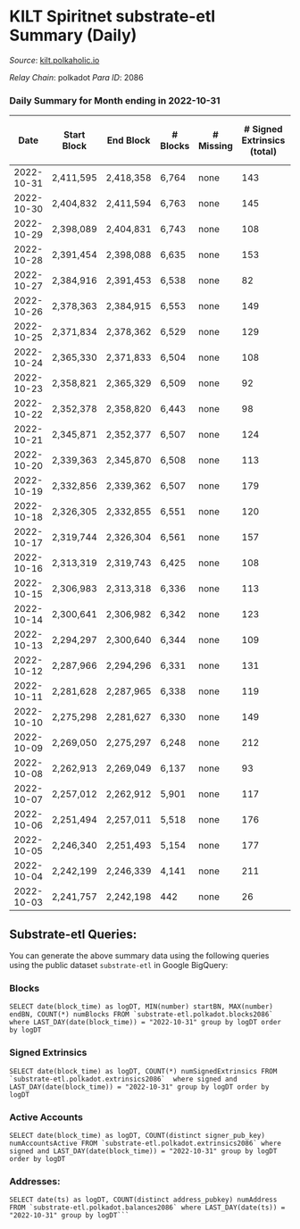 # KILT Spiritnet substrate-etl Summary (Daily)

_Source_: [kilt.polkaholic.io](https://kilt.polkaholic.io)

*Relay Chain*: polkadot
*Para ID*: 2086



### Daily Summary for Month ending in 2022-10-31


| Date | Start Block | End Block | # Blocks | # Missing | # Signed Extrinsics (total) | # Active Accounts | # Addresses with Balances | # Events | # Transfers | # XCM Transfers In | # XCM Transfers Out |
| ---- | ----------- | --------- | -------- | --------- | --------------------------- | ----------------- | ------------------------- | -------- | ----------- | ------------------ | ------------------- |
| 2022-10-31 | 2,411,595 | 2,418,358 | 6,764 | none  | 143 | 93 | 16,730 | 510,323 | 38  |   |   |
| 2022-10-30 | 2,404,832 | 2,411,594 | 6,763 | none  | 145 | 76 |  | 510,055 | 38  |   |   |
| 2022-10-29 | 2,398,089 | 2,404,831 | 6,743 | none  | 108 | 65 | 16,720 | 508,340 | 41  |   |   |
| 2022-10-28 | 2,391,454 | 2,398,088 | 6,635 | none  | 153 | 83 |  | 498,405 | 56  |   |   |
| 2022-10-27 | 2,384,916 | 2,391,453 | 6,538 | none  | 82 | 51 |  | 490,225 | 29  |   |   |
| 2022-10-26 | 2,378,363 | 2,384,915 | 6,553 | none  | 149 | 78 | 16,709 | 490,191 | 61  |   |   |
| 2022-10-25 | 2,371,834 | 2,378,362 | 6,529 | none  | 129 | 85 |  | 487,186 | 51  |   |   |
| 2022-10-24 | 2,365,330 | 2,371,833 | 6,504 | none  | 108 | 72 |  | 484,357 | 39  |   |   |
| 2022-10-23 | 2,358,821 | 2,365,329 | 6,509 | none  | 92 | 55 |  | 482,977 | 34  |   |   |
| 2022-10-22 | 2,352,378 | 2,358,820 | 6,443 | none  | 98 | 66 |  | 476,737 | 40  |   |   |
| 2022-10-21 | 2,345,871 | 2,352,377 | 6,507 | none  | 124 | 68 |  | 481,350 | 47  |   |   |
| 2022-10-20 | 2,339,363 | 2,345,870 | 6,508 | none  | 113 | 61 |  | 480,430 | 41  |   |   |
| 2022-10-19 | 2,332,856 | 2,339,362 | 6,507 | none  | 179 | 78 |  | 480,045 | 86  |   |   |
| 2022-10-18 | 2,326,305 | 2,332,855 | 6,551 | none  | 120 | 87 | 16,644 | 482,447 | 58  |   |   |
| 2022-10-17 | 2,319,744 | 2,326,304 | 6,561 | none  | 157 | 83 | 16,641 | 483,887 | 79  |   |   |
| 2022-10-16 | 2,313,319 | 2,319,743 | 6,425 | none  | 108 | 69 | 16,635 | 473,503 | 31  |   |   |
| 2022-10-15 | 2,306,983 | 2,313,318 | 6,336 | none  | 113 | 86 | 16,633 | 466,401 | 44  |   |   |
| 2022-10-14 | 2,300,641 | 2,306,982 | 6,342 | none  | 123 | 74 |  | 467,341 | 52  |   |   |
| 2022-10-13 | 2,294,297 | 2,300,640 | 6,344 | none  | 109 | 67 | 16,621 | 467,097 | 34  |   |   |
| 2022-10-12 | 2,287,966 | 2,294,296 | 6,331 | none  | 131 | 59 | 16,614 | 466,451 | 55  |   |   |
| 2022-10-11 | 2,281,628 | 2,287,965 | 6,338 | none  | 119 |  |  | 466,048 | 49  |   |   |
| 2022-10-10 | 2,275,298 | 2,281,627 | 6,330 | none  | 149 |  |  | 465,279 | 37  |   |   |
| 2022-10-09 | 2,269,050 | 2,275,297 | 6,248 | none  | 212 |  |  | 460,397 | 65  |   |   |
| 2022-10-08 | 2,262,913 | 2,269,049 | 6,137 | none  | 93 |  |  | 451,165 | 23  |   |   |
| 2022-10-07 | 2,257,012 | 2,262,912 | 5,901 | none  | 117 |  |  | 433,802 | 30  |   |   |
| 2022-10-06 | 2,251,494 | 2,257,011 | 5,518 | none  | 176 |  |  | 407,746 | 61  |   |   |
| 2022-10-05 | 2,246,340 | 2,251,493 | 5,154 | none  | 177 |  |  | 392,487 | 66  |   |   |
| 2022-10-04 | 2,242,199 | 2,246,339 | 4,141 | none  | 211 |  |  | 313,446 | 36  |   |   |
| 2022-10-03 | 2,241,757 | 2,242,198 | 442 | none  | 26 |  |  | 32,757 |   |   |   |

## Substrate-etl Queries:
You can generate the above summary data using the following queries using the public dataset `substrate-etl` in Google BigQuery:


### Blocks
```
SELECT date(block_time) as logDT, MIN(number) startBN, MAX(number) endBN, COUNT(*) numBlocks FROM `substrate-etl.polkadot.blocks2086`  where LAST_DAY(date(block_time)) = "2022-10-31" group by logDT order by logDT
```


### Signed Extrinsics
```
SELECT date(block_time) as logDT, COUNT(*) numSignedExtrinsics FROM `substrate-etl.polkadot.extrinsics2086`  where signed and LAST_DAY(date(block_time)) = "2022-10-31" group by logDT order by logDT
```


### Active Accounts
```
SELECT date(block_time) as logDT, COUNT(distinct signer_pub_key) numAccountsActive FROM `substrate-etl.polkadot.extrinsics2086` where signed and LAST_DAY(date(block_time)) = "2022-10-31" group by logDT order by logDT
```


### Addresses:
```
SELECT date(ts) as logDT, COUNT(distinct address_pubkey) numAddress FROM `substrate-etl.polkadot.balances2086` where LAST_DAY(date(ts)) = "2022-10-31" group by logDT```

